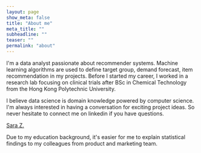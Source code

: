 ```yaml
---
layout: page
show_meta: false
title: "About me"
meta_title: ""
subheadline: ""
teaser: ""
permalink: "about"
---
```


I'm a data analyst passionate about recommender systems. Machine learning algorithms are used to define target group, demand forecast, item recommendation in my projects. Before I started my career, I worked in a research lab focusing on clinical trials after BSc in Chemical Technology from the Hong Kong Polytechnic University.

I believe data science is domain knowledge powered by computer science. I'm always interested in having a conversation for exciting project ideas. So never hesitate to connect me on linkedin if you have questions.
<!-- I'm always excited to apply my analysis and engineering skills in an ambitious company -->
<div class="LI-profile-badge"  data-version="v1" data-size="medium" data-locale="zh_TW" data-type="horizontal" data-theme="light" data-vanity="sara-zeng"><a class="LI-simple-link" href='https://hk.linkedin.com/in/sara-zeng?trk=profile-badge'>Sara Z.</a></div>

<script type="text/javascript" src="https://platform.linkedin.com/badges/js/profile.js" async defer></script>



Due to my education background, it's easier for me to explain statistical findings to my colleagues from product and marketing team. 